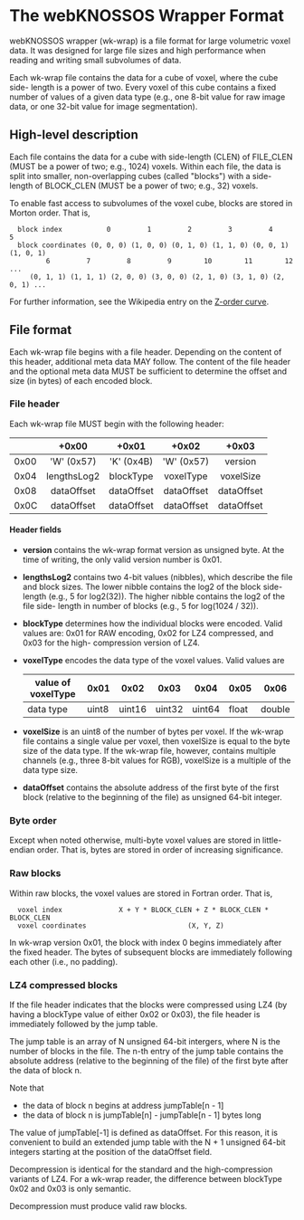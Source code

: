 # The webKNOSSOS Wrapper Format
webKNOSSOS wrapper (wk-wrap) is a file format for large volumetric voxel data.
It was designed for large file sizes and high performance when reading and
writing small subvolumes of data.

Each wk-wrap file contains the data for a cube of voxel, where the cube side-
length is a power of two. Every voxel of this cube contains a fixed number of
values of a given data type (e.g., one 8-bit value for raw image data, or one
32-bit value for image segmentation).

## High-level description
Each file contains the data for a cube with side-length (CLEN) of FILE_CLEN
(MUST be a power of two; e.g., 1024) voxels. Within each file, the data is split
into smaller, non-overlapping cubes (called "blocks") with a side-length of
BLOCK_CLEN (MUST be a power of two; e.g., 32) voxels.

To enable fast access to subvolumes of the voxel cube, blocks are stored in
Morton order. That is,
```
  block index           0         1         2         3         4         5
  block coordinates (0, 0, 0) (1, 0, 0) (0, 1, 0) (1, 1, 0) (0, 0, 1) (1, 0, 1)
         6         7         8         9        10        11        12     ...
     (0, 1, 1) (1, 1, 1) (2, 0, 0) (3, 0, 0) (2, 1, 0) (3, 1, 0) (2, 0, 1) ...
```

For further information, see the Wikipedia entry on the [Z-order curve](
https://en.wikipedia.org/wiki/Z-order_curve).

## File format
Each wk-wrap file begins with a file header. Depending on the content of this
header, additional meta data MAY follow. The content of the file header and the
optional meta data MUST be sufficient to determine the offset and size (in
bytes) of each encoded block.

### File header
Each wk-wrap file MUST begin with the following header:

|      | +0x00       | +0x01       | +0x02       | +0x03       |
|------|:-----------:|:-----------:|:-----------:|:-----------:|
| 0x00 | 'W' (0x57)  | 'K' (0x4B)  | 'W' (0x57)  | version     |
| 0x04 | lengthsLog2 | blockType   | voxelType   | voxelSize   |
| 0x08 | dataOffset  | dataOffset  | dataOffset  | dataOffset  |
| 0x0C | dataOffset  | dataOffset  | dataOffset  | dataOffset  |

#### Header fields
* __version__ contains the wk-wrap format version as unsigned byte. At the time
  of writing, the only valid version number is 0x01.
* __lengthsLog2__ contains two 4-bit values (nibbles), which describe the file
  and block sizes. The lower nibble contains the log2 of the block side-length
  (e.g., 5 for log2(32)). The higher nibble contains the log2 of the file side-
  length in number of blocks (e.g., 5 for log(1024 / 32)).
* __blockType__ determines how the individual blocks were encoded. Valid values
  are: 0x01 for RAW encoding, 0x02 for LZ4 compressed, and 0x03 for the high-
  compression version of LZ4.
* __voxelType__ encodes the data type of the voxel values. Valid values are

  | value of voxelType    | 0x01  | 0x02   | 0x03   | 0x04   | 0x05  | 0x06   |
  |-----------------------|-------|--------|--------|--------|-------|--------|
  | data type             | uint8 | uint16 | uint32 | uint64 | float | double |

* __voxelSize__ is an uint8 of the number of bytes per voxel. If the wk-wrap
  file contains a single value per voxel, then voxelSize is equal to the byte
  size of the data type. If the wk-wrap file, however, contains multiple
  channels (e.g., three 8-bit values for RGB), voxelSize is a multiple of the
  data type size.
* __dataOffset__ contains the absolute address of the first byte of the first
  block (relative to the beginning of the file) as unsigned 64-bit integer.

### Byte order
Except when noted otherwise, multi-byte voxel values are stored in little-endian
order. That is, bytes are stored in order of increasing significance.

### Raw blocks
Within raw blocks, the voxel values are stored in Fortran order. That is,
```
  voxel index              X + Y * BLOCK_CLEN + Z * BLOCK_CLEN * BLOCK_CLEN
  voxel coordinates                         (X, Y, Z)
```

In wk-wrap version 0x01, the block with index 0 begins immediately after the
fixed header. The bytes of subsequent blocks are immediately following each
other (i.e., no padding).

### LZ4 compressed blocks
If the file header indicates that the blocks were compressed using LZ4 (by
having a blockType value of either 0x02 or 0x03), the file header is immediately
followed by the jump table.

The jump table is an array of N unsigned 64-bit intergers, where N is the number
of blocks in the file. The n-th entry of the jump table contains the absolute
address (relative to the beginning of the file) of the first byte after the data
of block n.

Note that
* the data of block n begins at address jumpTable[n - 1]
* the data of block n is jumpTable[n] - jumpTable[n - 1] bytes long

The value of jumpTable[-1] is defined as dataOffset. For this reason, it is
convenient to build an extended jump table with the N + 1 unsigned 64-bit
integers starting at the position of the dataOffset field.

Decompression is identical for the standard and the high-compression variants of
LZ4. For a wk-wrap reader, the difference between blockType 0x02 and 0x03 is
only semantic.

Decompression must produce valid raw blocks.
